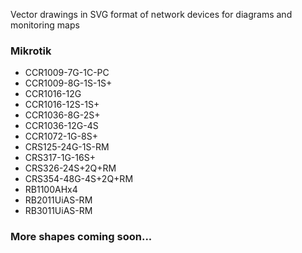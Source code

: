 Vector drawings in SVG format of network devices for diagrams and monitoring maps



### Mikrotik

* CCR1009-7G-1C-PC
* CCR1009-8G-1S-1S+
* CCR1016-12G
* CCR1016-12S-1S+
* CCR1036-8G-2S+
* CCR1036-12G-4S
* CCR1072-1G-8S+
* CRS125-24G-1S-RM
* CRS317-1G-16S+
* CRS326-24S+2Q+RM
* CRS354-48G-4S+2Q+RM
* RB1100AHx4
* RB2011UiAS-RM
* RB3011UiAS-RM



### More shapes coming soon...

